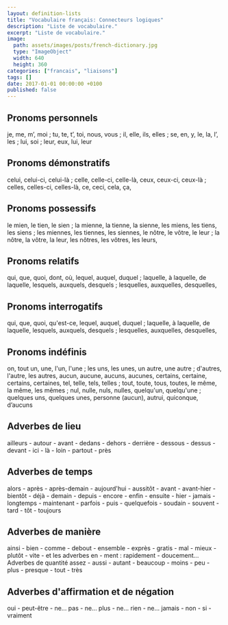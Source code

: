 ```yaml
---
layout: definition-lists
title: "Vocabulaire français: Connecteurs logiques"
description: "Liste de vocabulaire."
excerpt: "Liste de vocabulaire."
image:
  path: assets/images/posts/french-dictionary.jpg
  type: "ImageObject"
  width: 640
  height: 360
categories: ["francais", "liaisons"]
tags: []
date: 2017-01-01 00:00:00 +0100
published: false
---
```


## Pronoms personnels

je, me, m’, moi ; tu, te, t’, toi, nous, vous ; il, elle, ils, elles ; se, en, y,
le, la, l’, les ; lui, soi ; leur, eux,
lui, leur

## Pronoms démonstratifs

celui, celui-ci, celui-là ; celle, celle-ci, celle-là,
ceux, ceux-ci, ceux-là ; celles, celles-ci, celles-là,
ce, ceci, cela, ça,

## Pronoms possessifs

le mien, le tien, le sien ; la mienne, la tienne, la sienne,
les miens, les tiens, les siens ; les miennes, les tiennes, les siennes,
le nôtre, le vôtre, le leur ; la nôtre, la vôtre, la leur,
les nôtres, les vôtres, les leurs,

## Pronoms relatifs

qui, que, quoi, dont, où,
lequel, auquel, duquel ; laquelle, à laquelle, de laquelle,
lesquels, auxquels, desquels ; lesquelles, auxquelles, desquelles,

## Pronoms interrogatifs

qui, que, quoi, qu'est-ce,
lequel, auquel, duquel ; laquelle, à laquelle, de laquelle,
lesquels, auxquels, desquels ; lesquelles, auxquelles, desquelles,


## Pronoms indéfinis

on, tout
un, une, l'un, l'une ; les uns, les unes,
un autre, une autre ; d'autres, l'autre, les autres,
aucun, aucune, aucuns, aucunes,
certains, certaine, certains, certaines,
tel, telle, tels, telles ; tout, toute, tous, toutes,
le même, la même, les mêmes ; nul, nulle, nuls, nulles,
quelqu'un, quelqu'une ; quelques uns, quelques unes,
personne (aucun), autrui, quiconque,
d’aucuns


## Adverbes de lieu

ailleurs - autour - avant - dedans - dehors - derrière - dessous - dessus - devant - ici - là - loin - partout - près


## Adverbes de temps

alors - après - après-demain - aujourd'hui - aussitôt - avant - avant-hier - bientôt - déjà - demain - depuis - encore - enfin - ensuite - hier - jamais - longtemps - maintenant - parfois - puis - quelquefois - soudain - souvent - tard - tôt - toujours


## Adverbes de manière
ainsi - bien - comme - debout - ensemble - exprès - gratis - mal - mieux - plutôt - vite - et les adverbes en - ment : rapidement - doucement...
Adverbes de quantité
assez - aussi - autant - beaucoup - moins - peu - plus - presque - tout - très


## Adverbes d'affirmation et de négation
oui - peut-être - ne... pas - ne... plus - ne... rien - ne... jamais - non - si - vraiment
